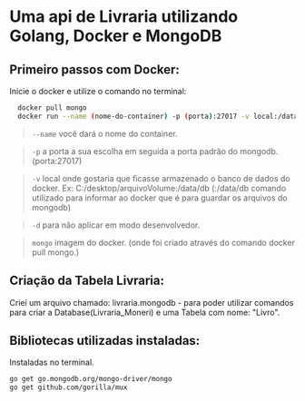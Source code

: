 # Uma api de Livraria utilizando Golang, Docker e MongoDB

## Primeiro passos com Docker:

Inicie o docker e utilize o comando no terminal:

```bash
  docker pull mongo
  docker run --name (nome-do-container) -p (porta):27017 -v local:/data/db -d mongo
```

> `--name` você dará o nome do container.

> `-p` a porta a sua escolha em seguida a porta padrão do mongodb. (porta:27017)

>`-v` local onde gostaria que ficasse armazenado o banco de dados do docker. Ex: C:/desktop/arquivoVolume:/data/db (:/data/db comando utilizado para informar ao docker que é para guardar os arquivos do mongodb)

>`-d` para não aplicar em modo desenvolvedor.

>`mongo` imagem do docker. (onde foi criado através do comando docker pull mongo.)

## Criação da Tabela Livraria:

Criei um arquivo chamado: livraria.mongodb - para poder utilizar comandos para criar a Database(Livraria_Moneri) e uma Tabela com nome: "Livro".

## Bibliotecas utilizadas instaladas:

Instaladas no terminal.

```bash
go get go.mongodb.org/mongo-driver/mongo
go get github.com/gorilla/mux
```
